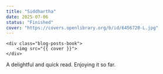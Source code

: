 ```yaml
---
title: "Siddhartha"
date: 2025-07-06
status: "Finished"
cover: "https://covers.openlibrary.org/b/id/6456720-L.jpg"
---
```



	<div class="blog-posts-book">
  		<img src="{{ cover }}">
	</div>

A delightful and quick read. Enjoying it so far.
